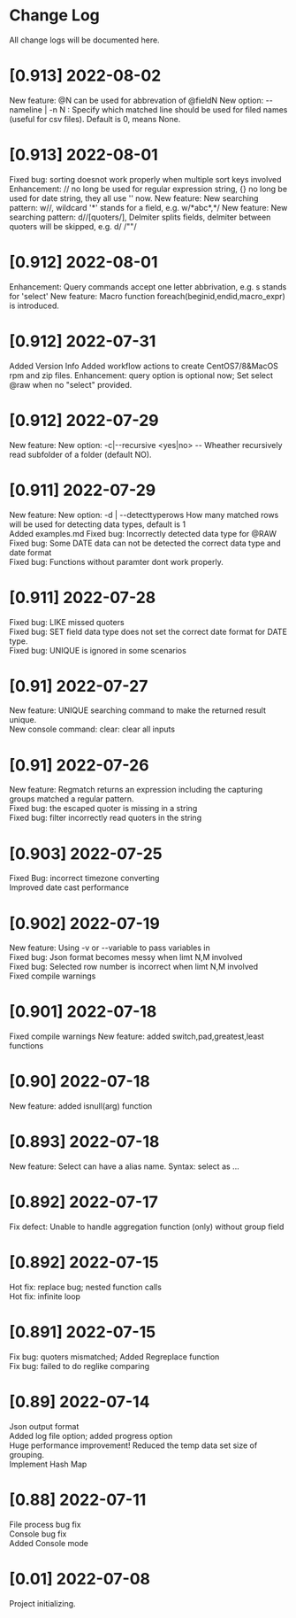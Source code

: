 # Change Log
All change logs will be documented here.
   # [0.913] 2022-08-02
   New feature: @N can be used for abbrevation of @fieldN
   New option: --nameline | -n N : Specify which matched line should be used for filed names (useful for csv files). Default is 0, means None.
   # [0.913] 2022-08-01
   Fixed bug: sorting doesnot work properly when multiple sort keys involved
   Enhancement: // no long be used for regular expression string, {} no long be used for date string, they all use '' now.
   New feature: New searching pattern: w/<WildCardExpr>/, wildcard '\*' stands for a field, e.g. w/\*abc\*,\*/
   New feature: New searching pattern: d/<Delmiter>/[quoters/], Delmiter splits fields, delmiter between quoters will be skipped, e.g. d/ /""/
   # [0.912] 2022-08-01
   Enhancement: Query commands accept one letter abbrivation, e.g. s stands for 'select'
   New feature: Macro function foreach(beginid,endid,macro_expr) is introduced.
   # [0.912] 2022-07-31
   Added Version Info
   Added workflow actions to create CentOS7/8&MacOS rpm and zip files.
   Enhancement: query option is optional now; Set select @raw when no "select" provided.
   # [0.912] 2022-07-29
   New feature: New option: -c|--recursive <yes|no> -- Wheather recursively read subfolder of a folder (default NO).<br/>
   # [0.911] 2022-07-29
   New feature: New option: -d | --detecttyperows How many matched rows will be used for detecting data types, default is 1<br/>
   Added examples.md
   Fixed bug: Incorrectly detected data type for @RAW<br/>
   Fixed bug: Some DATE data can not be detected the correct data type and date format<br/>
   Fixed bug: Functions without paramter dont work properly.<br/>
   # [0.911] 2022-07-28
   Fixed bug: LIKE missed quoters<br/>
   Fixed bug: SET field data type does not set the correct date format for DATE type.<br/>
   Fixed bug: UNIQUE is ignored in some scenarios<br/>
   # [0.91] 2022-07-27
   New feature: UNIQUE searching command to make the returned result unique.<br/>
   New console command: clear: clear all inputs<br/>
   # [0.91] 2022-07-26
   New feature: Regmatch returns an expression including the capturing groups matched a regular pattern.<br/>
   Fixed bug: the escaped quoter is missing in a string<br/>
   Fixed bug: filter incorrectly read quoters in the string<br/>
   # [0.903] 2022-07-25
   Fixed Bug: incorrect timezone converting<br/>
   Improved date cast performance<br/>
   # [0.902] 2022-07-19
   New feature: Using -v or --variable to pass variables in<br/>
   Fixed bug: Json format becomes messy when limt N,M involved<br/>
   Fixed bug: Selected row number is incorrect when limt N,M involved<br/>
   Fixed compile warnings<br/>
   # [0.901] 2022-07-18
   Fixed compile warnings
   New feature: added switch,pad,greatest,least functions <br/>
   # [0.90] 2022-07-18
   New feature: added isnull(arg) function <br/>
   # [0.893] 2022-07-18
   New feature: Select can have a alias name. Syntax: select <expression> as <alias> ...<br/>
   # [0.892] 2022-07-17
   Fix defect: Unable to handle aggregation function (only) without group field<br/>
   # [0.892] 2022-07-15
   Hot fix: replace bug; nested function calls<br/>
   Hot fix: infinite loop<br/>
   # [0.891] 2022-07-15
   Fix bug: quoters mismatched; Added Regreplace function<br/>
   Fix bug: failed to do reglike comparing<br/>
   # [0.89] 2022-07-14
   Json output format<br/>
   Added log file option; added progress option<br/>
   Huge performance improvement! Reduced the temp data set size of grouping.<br/>
   Implement Hash Map<br/>
   # [0.88] 2022-07-11
   File process bug fix<br/>
   Console bug fix<br/>
   Added Console mode<br/>
   # [0.01] 2022-07-08
   Project initializing.<br/>
